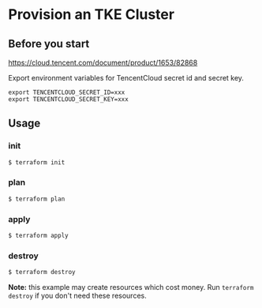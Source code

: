 # Provision an TKE Cluster

## Before you start

https://cloud.tencent.com/document/product/1653/82868

Export environment variables for TencentCloud secret id and secret key.

```shell
export TENCENTCLOUD_SECRET_ID=xxx
export TENCENTCLOUD_SECRET_KEY=xxx
```

## Usage

### init

```bash
$ terraform init
```

### plan

```bash
$ terraform plan
```

### apply 

```bash
$ terraform apply
```

### destroy

```bash
$ terraform destroy
```
**Note:** this example may create resources which cost money. Run `terraform destroy` if you don't need these resources.